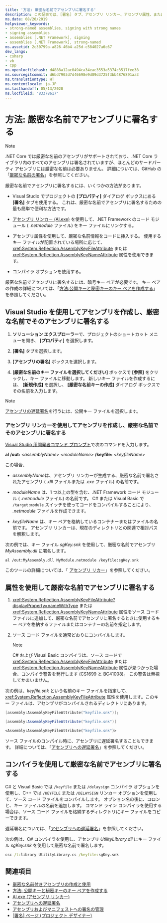 ```yaml
---
title: '方法: 厳密な名前でアセンブリに署名する'
description: この記事では、[署名] タブ、アセンブリ リンカー、アセンブリ属性、またはコンパイラ オプションを使用して、厳密な名前で .NET アセンブリに署名する方法について説明します。
ms.date: 08/20/2019
helpviewer_keywords:
- strong-named assemblies, signing with strong names
- signing assemblies
- assemblies [.NET Framework], signing
- assemblies [.NET Framework], strong-named
ms.assetid: 2c30799a-a826-46b4-a25d-c584027a6c67
dev_langs:
- csharp
- vb
- cpp
ms.openlocfilehash: d4888a12ac0494ca34eac3553a5374c3517fee38
ms.sourcegitcommit: d6bd7903d7d46698e9d89d3725f3bb4876891aa3
ms.translationtype: HT
ms.contentlocale: ja-JP
ms.lasthandoff: 05/13/2020
ms.locfileid: "83378617"
---
```

# <a name="how-to-sign-an-assembly-with-a-strong-name"></a>方法: 厳密な名前でアセンブリに署名する

> [!NOTE]
> .NET Core では厳密な名前のアセンブリがサポートされており、.NET Core ライブラリ内のすべてのアセンブリは署名されていますが、ほとんどのサードパーティ アセンブリには厳密な名前は必要ありません。 詳細については、GitHub の「[厳密な名前の署名](https://github.com/dotnet/runtime/blob/master/docs/project/strong-name-signing.md)」を参照してください。

厳密な名前でアセンブリに署名するには、いくつかの方法があります。  
  
- Visual Studio でプロジェクトの **[プロパティ]** ダイアログ ボックスにある **[署名]** タブを使用する。 これは、厳密な名前でアセンブリに署名するための最も簡単で便利な方法です。  
  
- [アセンブリ リンカー (Al.exe)](../../framework/tools/al-exe-assembly-linker.md) を使用して、.NET Framework のコード モジュール ( *.netmodule* ファイル) をキー ファイルにリンクする。  
  
- アセンブリ属性を使用して、厳密な名前情報をコードに挿入する。 使用するキー ファイルが配置されている場所に応じて、 <xref:System.Reflection.AssemblyKeyFileAttribute> または <xref:System.Reflection.AssemblyKeyNameAttribute> 属性を使用できます。  
  
- コンパイラ オプションを使用する。  
  
 厳密な名前でアセンブリに署名するには、暗号キー ペアが必要です。 キー ペアの作成の詳細については、「[方法:公開キーと秘密キーのキー ペアを作成する](create-public-private-key-pair.md)」を参照してください。  
  
## <a name="create-and-sign-an-assembly-with-a-strong-name-by-using-visual-studio"></a>Visual Studio を使用してアセンブリを作成し、厳密な名前でそのアセンブリに署名する  
  
1. **ソリューション エクスプローラー**で、プロジェクトのショートカット メニューを開き、 **[プロパティ]** を選択します。  
  
2. **[署名]** タブを選択します。  
  
3. **[アセンブリの署名]** ボックスを選択します。  
  
4. **[厳密な名前のキー ファイルを選択してください]** ボックスで **[参照]** をクリックし、キー ファイルに移動します。 新しいキー ファイルを作成するには、 **[新規作成]** を選択し、 **[厳密な名前キーの作成]** ダイアログ ボックスでその名前を入力します。  
  
> [!NOTE]
> [アセンブリの遅延署名](delay-sign.md)を行うには、公開キー ファイルを選択します。  
  
### <a name="create-and-sign-an-assembly-with-a-strong-name-by-using-the-assembly-linker"></a>アセンブリ リンカーを使用してアセンブリを作成し、厳密な名前でそのアセンブリに署名する  
  
[Visual Studio 用開発者コマンド プロンプト](../../framework/tools/developer-command-prompt-for-vs.md)で次のコマンドを入力します。  

**al** **/out:** \<*assemblyName*>  *\<moduleName>* **/keyfile:** \<*keyfileName*>  

この場合、  

- *assemblyName*は、アセンブリ リンカーが生成する、厳密な名前で署名されたアセンブリ ( *.dll* ファイルまたは *.exe* ファイル) の名前です。  
  
- *moduleName* は、1 つ以上の型を含む、.NET Framework コード モジュール ( *.netmodule* ファイル) の名前です。 C# または Visual Basic で `/target:module` スイッチを使ってコードをコンパイルすることにより、 *.netmodule* ファイルを作成できます。
  
- *keyfileName* は、キー ペアを格納しているコンテナーまたはファイルの名前です。 アセンブリ リンカーは、現在のディレクトリとの関連で相対パスを解釈します。  

次の例では、キー ファイル *sgKey.snk* を使用して、厳密な名前でアセンブリ *MyAssembly.dll* に署名します。  

```console
al /out:MyAssembly.dll MyModule.netmodule /keyfile:sgKey.snk  
```  
  
このツールの詳細については、「 [アセンブリ リカー](../../framework/tools/al-exe-assembly-linker.md)」を参照してください。  
  
## <a name="sign-an-assembly-with-a-strong-name-by-using-attributes"></a>属性を使用して厳密な名前でアセンブリに署名する  
  
1. <xref:System.Reflection.AssemblyKeyFileAttribute?displayProperty=nameWithType> または <xref:System.Reflection.AssemblyKeyNameAttribute> 属性をソース コード ファイルに追加して、厳密な名前でアセンブリに署名するときに使用するキー ペアを格納するファイルまたはコンテナーの名前を指定します。  

2. ソース コード ファイルを通常どおりにコンパイルします。  

   > [!NOTE]
   > C# および Visual Basic コンパイラは、ソース コードで <xref:System.Reflection.AssemblyKeyFileAttribute> または <xref:System.Reflection.AssemblyKeyNameAttribute> 属性が見つかった場合、コンパイラ警告を発行します (CS1699 と BC41008)。 この警告は無視してかまいません。  

次の例は、*keyfile.snk* という名前のキー ファイルを指定して、<xref:System.Reflection.AssemblyKeyFileAttribute> 属性を使用します。このキー ファイルは、アセンブリがコンパイルされるディレクトリにあります。  

```cpp
[assembly:AssemblyKeyFileAttribute("keyfile.snk")];
```

```csharp
[assembly:AssemblyKeyFileAttribute("keyfile.snk")]
```

```vb
<Assembly:AssemblyKeyFileAttribute("keyfile.snk")>
```

ソース ファイルのコンパイル時に、アセンブリに遅延署名することもできます。 詳細については、「[アセンブリへの遅延署名](delay-sign.md)」を参照してください。  

## <a name="sign-an-assembly-with-a-strong-name-by-using-the-compiler"></a>コンパイラを使用して厳密な名前でアセンブリに署名する  

C# と Visual Basic では `/keyfile` または `/delaysign` コンパイラ オプションを使用し、C++ では `/KEYFILE` または `/DELAYSIGN` リンカー オプションを使用して、ソース コード ファイルをコンパイルします。 オプション名の後に、コロンと、キー ファイルの名前を追加します。 コマンド ライン コンパイラを使用する場合は、ソース コード ファイルを格納するディレクトリにキー ファイルをコピーできます。  

遅延署名については、「[アセンブリへの遅延署名](delay-sign.md)」を参照してください。  

次の例は、C# コンパイラを使用し、アセンブリ *UtilityLibrary.dll* にキー ファイル *sgKey.snk* を使用して厳密な名前で署名します。  

```cmd
csc /t:library UtilityLibrary.cs /keyfile:sgKey.snk  
```  

## <a name="see-also"></a>関連項目

- [厳密な名前付きアセンブリの作成と使用](create-use-strong-named.md)
- [方法: 公開キーと秘密キーのキー ペアを作成する](create-public-private-key-pair.md)
- [Al.exe (アセンブリ リンカー)](../../framework/tools/al-exe-assembly-linker.md)
- [アセンブリへの遅延署名](delay-sign.md)
- [アセンブリおよびマニフェストへの署名の管理](/visualstudio/ide/managing-assembly-and-manifest-signing)
- [[署名] ページ (プロジェクト デザイナー)](/visualstudio/ide/reference/signing-page-project-designer)
